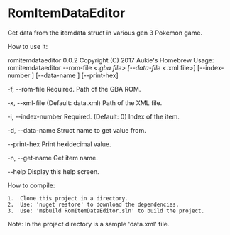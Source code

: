# RomItemDataEditor

Get data from the itemdata struct in various gen 3 Pokemon game.

How to use it:

romitemdataeditor 0.0.2
Copyright (C) 2017 Aukie's Homebrew
Usage: romitemdataeditor --rom-file <*.gba file> [--data-file <*.xml file>]
[--index-number <index number>] [--data-name <datamember name>] [--print-hex]

  -f, --rom-file        Required. Path of the GBA ROM.

  -x, --xml-file        (Default: data.xml) Path of the XML file.

  -i, --index-number    Required. (Default: 0) Index of the item.

  -d, --data-name       Struct name to get value from.

  --print-hex           Print hexidecimal value.

  -n, --get-name        Get item name.

  --help                Display this help screen.
  
  How to compile:
  
    1.  Clone this project in a directory.
    2.  Use: 'nuget restore' to download the dependencies.
    3.  Use: 'msbuild RomItemDataEditor.sln' to build the project.

Note:
In the project directory is a sample 'data.xml' file.
